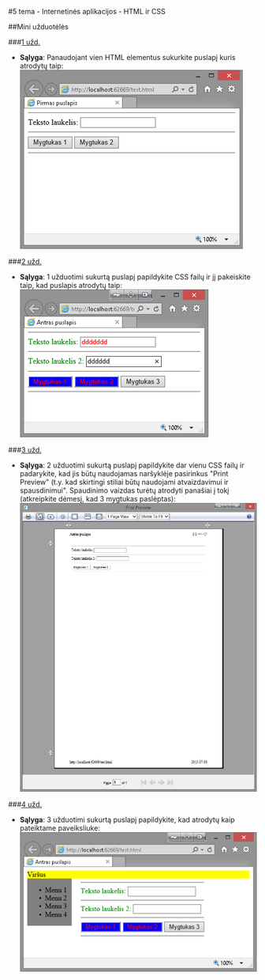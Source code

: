 ﻿#5 tema - Internetinės aplikacijos - HTML ir CSS

##Mini užduotėlės

###[1 užd.](https://github.com/niku-live/jpvs2015/tree/master/05%20tema%20-%20Web%20-%20HTML%20ir%20CSS/Mini%20Problems/Vol5Ex1)
- **Sąlyga**: Panaudojant vien HTML elementus sukurkite puslapį kuris atrodytų taip:
![Example 1](https://raw.githubusercontent.com/niku-live/jpvs2015/master/05%20tema%20-%20Web%20-%20HTML%20ir%20CSS/Mini%20Problems/Vol5Ex1/example1.png)

###[2 užd.](https://github.com/niku-live/jpvs2015/tree/master/05%20tema%20-%20Web%20-%20HTML%20ir%20CSS/Mini%20Problems/Vol5Ex2)
- **Sąlyga**: 1 užduotimi sukurtą puslapį papildykite CSS failų ir jį pakeiskite taip, kad puslapis atrodytų taip:
![Example 2](https://raw.githubusercontent.com/niku-live/jpvs2015/master/05%20tema%20-%20Web%20-%20HTML%20ir%20CSS/Mini%20Problems/Vol5Ex2/example2.png)

###[3 užd.](https://github.com/niku-live/jpvs2015/tree/master/05%20tema%20-%20Web%20-%20HTML%20ir%20CSS/Mini%20Problems/Vol5Ex3)
- **Sąlyga**: 2 užduotimi sukurtą puslapį papildykite dar vienu CSS failų ir padarykite, kad jis būtų naudojamas naršyklėje pasirinkus "Print Preview" (t.y. kad skirtingi stiliai būtų naudojami atvaizdavimui ir spausdinimui". Spaudinimo vaizdas turėtų atrodyti panašiai į tokį (atkreipkite dėmesį, kad 3 mygtukas paslėptas):
![Example 3](https://raw.githubusercontent.com/niku-live/jpvs2015/master/05%20tema%20-%20Web%20-%20HTML%20ir%20CSS/Mini%20Problems/Vol5Ex3/example3.png)

###[4 užd.](https://github.com/niku-live/jpvs2015/tree/master/05%20tema%20-%20Web%20-%20HTML%20ir%20CSS/Mini%20Problems/Vol5Ex4)
- **Sąlyga**: 3 užduotimi sukurtą puslapį papildykite, kad atrodytų kaip pateiktame paveiksliuke:
![Example 4](https://raw.githubusercontent.com/niku-live/jpvs2015/master/05%20tema%20-%20Web%20-%20HTML%20ir%20CSS/Mini%20Problems/Vol5Ex4/example4.png)